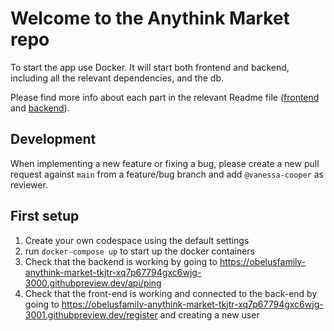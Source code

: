 # Welcome to the Anythink Market repo

To start the app use Docker. It will start both frontend and backend, including all the relevant dependencies, and the db.

Please find more info about each part in the relevant Readme file ([frontend](frontend/readme.md) and [backend](backend/README.md)).

## Development

When implementing a new feature or fixing a bug, please create a new pull request against `main` from a feature/bug branch and add `@vanessa-cooper` as reviewer.

## First setup

1. Create your own codespace using the default settings
2. run `docker-compose up` to start up the docker containers
3. Check that the backend is working by going to https://obelusfamily-anythink-market-tkjtr-xq7p67794gxc6wjg-3000.githubpreview.dev/api/ping
4. Check that the front-end is working and connected to the back-end by going to https://obelusfamily-anythink-market-tkjtr-xq7p67794gxc6wjg-3001.githubpreview.dev/register and creating a new user
